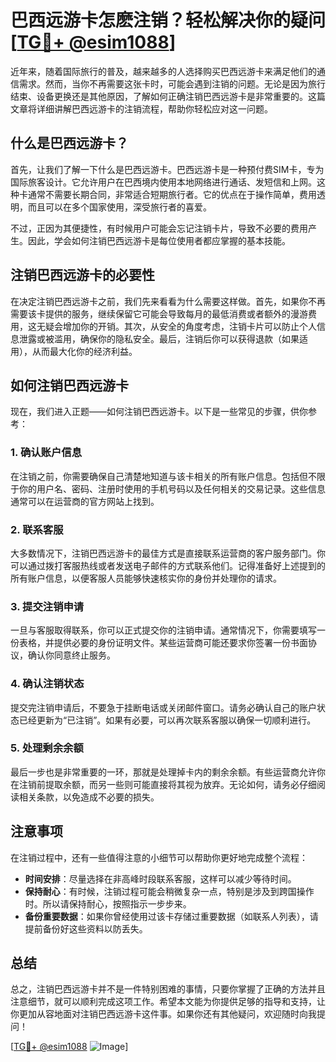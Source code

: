 # 巴西远游卡怎麽注销？轻松解决你的疑问[[TG💪+ @esim1088](https://t.me/s/esim1088)]

近年来，随着国际旅行的普及，越来越多的人选择购买巴西远游卡来满足他们的通信需求。然而，当你不再需要这张卡时，可能会遇到注销的问题。无论是因为旅行结束、设备更换还是其他原因，了解如何正确注销巴西远游卡是非常重要的。这篇文章将详细讲解巴西远游卡的注销流程，帮助你轻松应对这一问题。

## 什么是巴西远游卡？

首先，让我们了解一下什么是巴西远游卡。巴西远游卡是一种预付费SIM卡，专为国际旅客设计。它允许用户在巴西境内使用本地网络进行通话、发短信和上网。这种卡通常不需要长期合同，非常适合短期旅行者。它的优点在于操作简单，费用透明，而且可以在多个国家使用，深受旅行者的喜爱。

不过，正因为其便捷性，有时候用户可能会忘记注销卡片，导致不必要的费用产生。因此，学会如何注销巴西远游卡是每位使用者都应掌握的基本技能。

## 注销巴西远游卡的必要性

在决定注销巴西远游卡之前，我们先来看看为什么需要这样做。首先，如果你不再需要该卡提供的服务，继续保留它可能会导致每月的最低消费或者额外的漫游费用，这无疑会增加你的开销。其次，从安全的角度考虑，注销卡片可以防止个人信息泄露或被滥用，确保你的隐私安全。最后，注销后你可以获得退款（如果适用），从而最大化你的经济利益。

## 如何注销巴西远游卡

现在，我们进入正题——如何注销巴西远游卡。以下是一些常见的步骤，供你参考：

### 1. 确认账户信息

在注销之前，你需要确保自己清楚地知道与该卡相关的所有账户信息。包括但不限于你的用户名、密码、注册时使用的手机号码以及任何相关的交易记录。这些信息通常可以在运营商的官方网站上找到。

### 2. 联系客服

大多数情况下，注销巴西远游卡的最佳方式是直接联系运营商的客户服务部门。你可以通过拨打客服热线或者发送电子邮件的方式联系他们。记得准备好上述提到的所有账户信息，以便客服人员能够快速核实你的身份并处理你的请求。

### 3. 提交注销申请

一旦与客服取得联系，你可以正式提交你的注销申请。通常情况下，你需要填写一份表格，并提供必要的身份证明文件。某些运营商可能还要求你签署一份书面协议，确认你同意终止服务。

### 4. 确认注销状态

提交完注销申请后，不要急于挂断电话或关闭邮件窗口。请务必确认自己的账户状态已经更新为“已注销”。如果有必要，可以再次联系客服以确保一切顺利进行。

### 5. 处理剩余余额

最后一步也是非常重要的一环，那就是处理掉卡内的剩余余额。有些运营商允许你在注销前提取余额，而另一些则可能直接将其视为放弃。无论如何，请务必仔细阅读相关条款，以免造成不必要的损失。

## 注意事项

在注销过程中，还有一些值得注意的小细节可以帮助你更好地完成整个流程：

- **时间安排**：尽量选择在非高峰时段联系客服，这样可以减少等待时间。
- **保持耐心**：有时候，注销过程可能会稍微复杂一点，特别是涉及到跨国操作时。所以请保持耐心，按照指示一步步来。
- **备份重要数据**：如果你曾经使用过该卡存储过重要数据（如联系人列表），请提前备份好这些资料以防丢失。

## 总结

总之，注销巴西远游卡并不是一件特别困难的事情，只要你掌握了正确的方法并且注意细节，就可以顺利完成这项工作。希望本文能为你提供足够的指导和支持，让你更加从容地面对注销巴西远游卡这件事。如果你还有其他疑问，欢迎随时向我提问！

[[TG💪+ @esim1088](https://t.me/s/esim1088) ![Image](https://i.postimg.cc/4NQfJmqS/Snipaste-2025-05-13-00-14-12.png)]